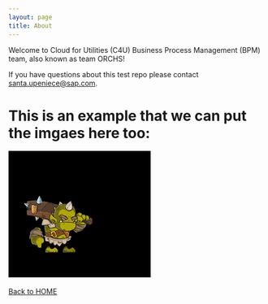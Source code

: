 ```yaml
---
layout: page
title: About
---
```


Welcome to Cloud for Utilities (C4U) Business Process Management (BPM) team, also known as team ORCHS! 

If you have questions about this test repo please contact <santa.upeniece@sap.com>.

# This is an example that we can put the imgaes here too:

![Image of BPM Talisman](pages/about/ourorch.PNG)

[Back to HOME](index.md)

